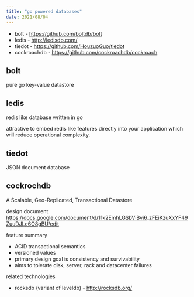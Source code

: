 ```yaml
---
title: "go powered databases"
date: 2021/08/04
---
```


- bolt - https://github.com/boltdb/bolt
- ledis - http://ledisdb.com/
- tiedot - https://github.com/HouzuoGuo/tiedot
- cockroachdb - https://github.com/cockroachdb/cockroach

bolt
-----------------
pure go key-value datastore

ledis
-----------------
redis like database written in go

attractive to embed redis like features directly into your application which
will reduce operational complexity.

tiedot
-----------------
JSON document database


cockrochdb
-----------------
A Scalable, Geo-Replicated, Transactional Datastore

design document https://docs.google.com/document/d/11k2EmhLGSbViBvi6_zFEiKzuXxYF49ZuuDJLe6O8gBU/edit

feature summary

- ACID transactional semantics
- versioned values
- primary design goal is consistency and survivability
- aims to tolerate disk, server, rack and datacenter failures

related technologies

- rocksdb (variant of leveldb) - http://rocksdb.org/
